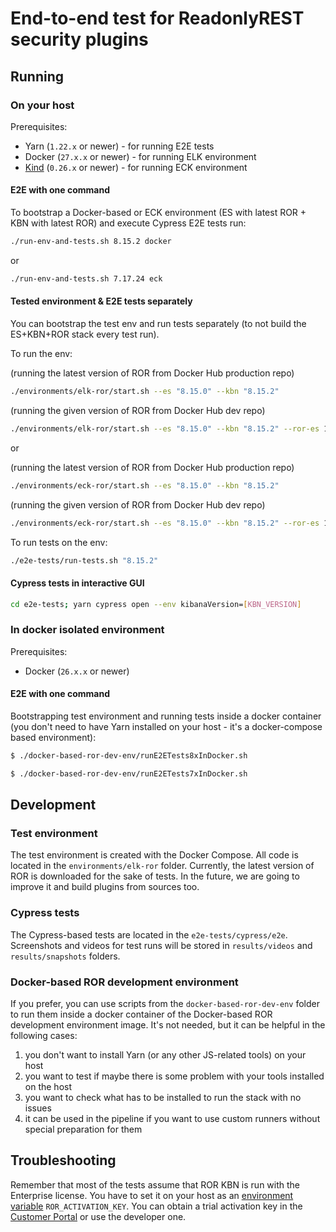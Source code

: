 # End-to-end test for ReadonlyREST security plugins

## Running 

### On your host

Prerequisites:
* Yarn (`1.22.x` or newer) - for running E2E tests
* Docker (`27.x.x` or newer) - for running ELK environment
* [Kind](https://kind.sigs.k8s.io/) (`0.26.x` or newer) - for running ECK environment

#### E2E with one command 

To bootstrap a Docker-based or ECK environment (ES with latest ROR + KBN with latest ROR) and execute Cypress E2E tests run:

```bash
./run-env-and-tests.sh 8.15.2 docker
```

or 

```bash
./run-env-and-tests.sh 7.17.24 eck
```

#### Tested environment & E2E tests separately

You can bootstrap the test env and run tests separately (to not build the ES+KBN+ROR stack every test run). 

To run the env:

(running the latest version of ROR from Docker Hub production repo)
```bash
./environments/elk-ror/start.sh --es "8.15.0" --kbn "8.15.2"
```

(running the given version of ROR from Docker Hub dev repo)
```bash
./environments/elk-ror/start.sh --es "8.15.0" --kbn "8.15.2" --ror-es 1.62.0-pre5 --ror-kbn 1.62.0-pre5 --dev
```

or

(running the latest version of ROR from Docker Hub production repo)
```bash
./environments/eck-ror/start.sh --es "8.15.0" --kbn "8.15.2"
```

(running the given version of ROR from Docker Hub dev repo)
```bash
./environments/eck-ror/start.sh --es "8.15.0" --kbn "8.15.2" --ror-es 1.62.0-pre5 --ror-kbn 1.62.0-pre5 --dev
```

To run tests on the env:
```bash
./e2e-tests/run-tests.sh "8.15.2"
```

#### Cypress tests in interactive GUI

```bash
cd e2e-tests; yarn cypress open --env kibanaVersion=[KBN_VERSION]
```

### In docker isolated environment 

Prerequisites:
* Docker (`26.x.x` or newer)

#### E2E with one command 

Bootstrapping test environment and running tests inside a docker container (you don't need to have Yarn installed on your host - it's a docker-compose based environment):

```bash
$ ./docker-based-ror-dev-env/runE2ETests8xInDocker.sh
```

```bash
$ ./docker-based-ror-dev-env/runE2ETests7xInDocker.sh
```

## Development

### Test environment 

The test environment is created with the Docker Compose. All code is located in the `environments/elk-ror` folder. Currently, the latest version of ROR is downloaded for the sake of tests. In the future, we are going to improve it and build plugins from sources too.

### Cypress tests

The Cypress-based tests are located in the `e2e-tests/cypress/e2e`. Screenshots and videos for test runs will be stored in `results/videos` and `results/snapshots` folders.

### Docker-based ROR development environment 

If you prefer, you can use scripts from the `docker-based-ror-dev-env` folder to run them inside a docker container of the Docker-based ROR development environment image. It's not needed, but it can be helpful in the following cases:
1. you don't want to install Yarn (or any other JS-related tools) on your host
2. you want to test if maybe there is some problem with your tools installed on the host
3. you want to check what has to be installed to run the stack with no issues
4. it can be used in the pipeline if you want to use custom runners without special preparation for them

## Troubleshooting

Remember that most of the tests assume that ROR KBN is run with the Enterprise license. You have to set it on your host as an [environment variable](https://www.baeldung.com/linux/bash-set-and-export#export-command-in-bash) `ROR_ACTIVATION_KEY`. You can obtain a trial activation key in the [Customer Portal](https://readonlyrest.com/customer) or use the developer one. 